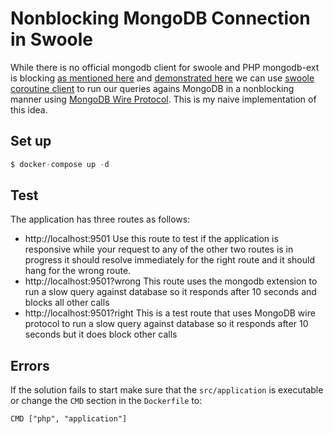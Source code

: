 # Nonblocking MongoDB Connection in Swoole

While there is no official mongodb client for swoole and PHP mongodb-ext is blocking [as mentioned here](https://www.swoole.co.uk/docs/modules/swoole-coroutine-methods#runtime-enablecoroutine) and [demonstrated here](https://github.com/proophsoftware/swoole-mongo-test) we can use [swoole coroutine client](https://www.swoole.co.uk/docs/modules/swoole-coroutine-client) to run our queries agains MongoDB in a nonblocking manner using [MongoDB Wire Protocol](https://docs.mongodb.com/manual/reference/mongodb-wire-protocol). This is my naive implementation of this idea.

## Set up

```php
$ docker-compose up -d
```

## Test
The application has three routes as follows:
- http://localhost:9501 Use this route to test if the application is responsive while your request to any of the other two routes is in progress it should resolve immediately for the right route and it should hang for the wrong route.
- http://localhost:9501?wrong This route uses the mongodb extension to run a slow query against database so it responds after 10 seconds and blocks all other calls
- http://localhost:9501?right This is a test route that uses MongoDB wire protocol to run a slow query against database so it responds after 10 seconds but it does block other calls

## Errors
If the solution fails to start make sure that the `src/application` is executable or change the `CMD` section in the `Dockerfile` to:
```
CMD ["php", "application"]
```